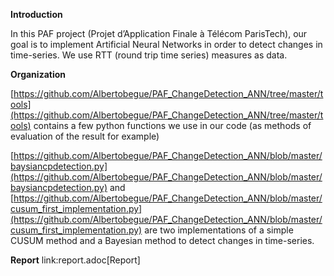 **Introduction**

In this PAF
project (Projet d’Application Finale à Télécom ParisTech), our goal is to
implement Artificial Neural Networks in order to detect changes in time-series.
We use RTT (round trip time series) measures as data.

**Organization**

[https://github.com/Albertobegue/PAF_ChangeDetection_ANN/tree/master/tools](https://github.com/Albertobegue/PAF_ChangeDetection_ANN/tree/master/tools)
contains a few python functions we use in our code (as methods of evaluation of
the result for example)

[https://github.com/Albertobegue/PAF_ChangeDetection_ANN/blob/master/baysiancpdetection.py](https://github.com/Albertobegue/PAF_ChangeDetection_ANN/blob/master/baysiancpdetection.py)
and [https://github.com/Albertobegue/PAF_ChangeDetection_ANN/blob/master/cusum_first_implementation.py](https://github.com/Albertobegue/PAF_ChangeDetection_ANN/blob/master/cusum_first_implementation.py)
are two implementations of a simple CUSUM method and a Bayesian method to
detect changes in time-series.

**Report**
link:report.adoc[Report]
